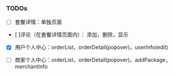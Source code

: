 ### TODOs


- [ ] 套餐详情：单独页面

- [ ]评论（在套餐详情页面内）： 添加，删除，显示

- [x] 用户个人中心：orderList，orderDetail(popover)，userInfo(edit)

- [ ] 商家个人中心：orderList，orderDetail(popover)，addPackage，merchantInfo
